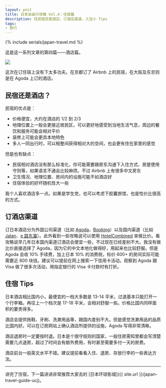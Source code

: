 ```yaml
---
layout: post
title: 日本自由行攻略 Vol.4：住宿篇
description: 住民宿还是酒店，订酒店渠道，入住小 Tips
tags: 
- 旅行
---
```


{% include serials/japan-travel.md %}

这是这一系列文章的第四篇——酒店篇。

<img src="{{ site.image_cdn }}/images/2019/09/japan-7.jpg" />

<!--more-->

这次在订住宿上没有下太多功夫。在京都订了 Airbnb 上的民宿，在大阪及东京则是在 Agoda 上订的酒店。

## 民宿还是酒店？

民宿的优点是：

* 价格便宜，大约在酒店的 1/2 到 2/3
* 地理位置上一般会更接近居民区，可以更好地感受到当地生活气息，周边的餐饮和服务可能会相对平价
* 装修上可能会更具本地特色
* 多人一同出行时，可以租整间获得相对大的空间，也会更有住在家里的感觉

但是也有缺点：

* 民宿相对酒店没有那么标准化，你可能需要跟房东沟通下入住方式、房屋使用守则等，如果语言不通会比较麻烦。不过 Airbnb 上有很多中文房东
* 卫生情况、地理位置、房间内的设施可能不如酒店好
* 住宿体验的好坏随机性大一些

我个人喜欢酒店多一点。如果是学生党，也可以考虑下胶囊旅馆，也是性价比很高的方式。

## 订酒店渠道

订日本酒店分为外国公司渠道（比如 [Agoda][agoda]，[Booking][booking]）以及国内渠道（比如 [Jalan][jalan]、[e 路东瀛][japanican]）。此外看到一些攻略说可以使用 [HotelCombined][hotel-combined] 来做比价。看攻略说早几年日本国内渠道订酒店会便宜一些，不过现在已经差别不大。我没有做比价直接选择了 Agoda，因为它的中文本地化做得好，用起来也比较舒服。但是 Agoda 会收 10% 手续费，加上日本 10% 的消费税，标价 600+ 的房间实际可能需要近 800 块钱。建议可以提前在网上搜索一下信用卡活动。观察到 Agoda 跟 Visa 做了很多次活动，用指定银行的 Visa 卡付款时有打折。

[agoda]: https://www.agoda.com
[booking]: https://www.booking.com
[jalan]: https://www.jalan.net/cn/japan_hotels_ryokan/
[japanican]: https://www.japanican.com/cn/
[hotel-combined]: https://www.hotelscombined.com/

## 住宿 Tips

日本酒店相比国内小，最便宜的一档大多数是 13-14 平米，过道基本只能打开一个行李箱。再往上一个档次是 17-18 平米，会相对舒服一些。价格比国内同样面积的要贵得多。

酒店会提供拖鞋、牙刷、洗漱用品等，跟国内差别不大。但是感觉洗漱用品的品质比国内好。可以在订房网站上确认酒店所提供的设施，Agoda 写得非常清晰。

酒店退房时一定要按时退。日本是个很守规则的国家，一般住房需知里都会写清楚需要几点退房，超过了时间会有额外费用，有时甚至需要多付一天的房费。

酒店前台一般英文水平不错。建议提前看看入住、退房、存放行李的一些表达方法。

---

讲完了住宿，下一篇讲讲非常推荐大家去的 [日本环球影城]({{ site.url }}/japan-travel-guide-ucj)。
